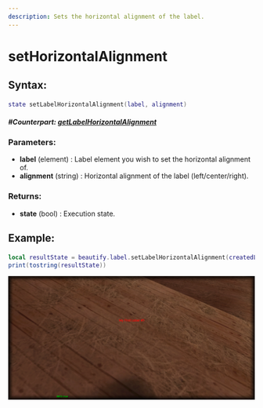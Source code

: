 ```yaml
---
description: Sets the horizontal alignment of the label.
---
```


# setHorizontalAlignment

## **Syntax:**

```lua
state setLabelHorizontalAlignment(label, alignment)
```

#### _**\#Counterpart:**_ [_**getLabelHorizontalAlignment**_](getlabelhorizontalalignment.md)

### **Parameters:**

* **label** \(element\) : Label element you wish to set the horizontal alignment of.
* **alignment** \(string\) : Horizontal alignment of the label \(left/center/right\).

### **Returns:**

* **state** \(bool\) : Execution state.

## **Example:**

```lua
local resultState = beautify.label.setLabelHorizontalAlignment(createdLabel, "center")
print(tostring(resultState))
```

![](../../.gitbook/assets/setlabelhorizontalalignment.png)

